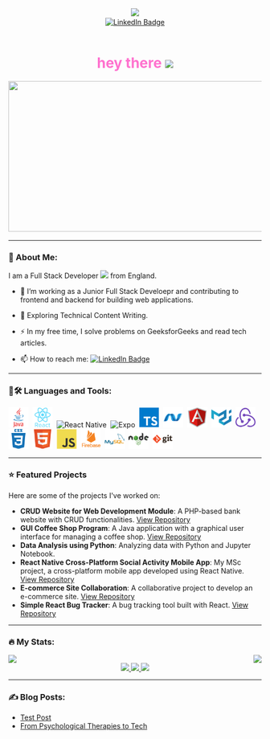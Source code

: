<div id="header" align="center">
  <img src="https://media.giphy.com/media/M9gbBd9nbDrOTu1Mqx/giphy.gif" width="100"/>
  <div id="badges">
    <a href="https://www.linkedin.com/in/georgi-dimitrov-9a835377/">
      <img src="https://img.shields.io/badge/LinkedIn-neonpink?style=for-the-badge&logo=linkedin&logoColor=white" alt="LinkedIn Badge"/>
    </a>
  </div>
  <img src="https://komarev.com/ghpvc/?username=your-github-username&style=flat-square&color=blueviolet" alt=""/>
  <h1 style="color: #ff71ce;">hey there <img src="https://media.giphy.com/media/hvRJCLFzcasrR4ia7z/giphy.gif" width="30px"/></h1>
</div>
<div align="center">
  <img src="https://media.giphy.com/media/dWesBcTLavkZuG35MI/giphy.gif" width="600" height="300"/>
</div>


---

### 👤 About Me:
I am a Full Stack Developer <img src="https://media.giphy.com/media/WUlplcMpOCEmTGBtBW/giphy.gif" width="30"> from England.
- :telescope: I’m working as a Junior Full Stack Develoepr and contributing to frontend and backend for building web applications.

- :seedling: Exploring Technical Content Writing.

- :zap: In my free time, I solve problems on GeeksforGeeks and read tech articles.

- 📫 How to reach me: [![LinkedIn Badge](https://img.shields.io/badge/-LinkedIn-blue?style=flat&logo=Linkedin&logoColor=white)](https://www.linkedin.com/in/georgi-dimitrov-9a835377/)

---

### 🔨🛠️ Languages and Tools:
<div>
  <img src="https://github.com/devicons/devicon/blob/master/icons/java/java-original-wordmark.svg" title="Java" alt="Java" width="40" height="40"/>&nbsp;
  <img src="https://github.com/devicons/devicon/blob/master/icons/react/react-original-wordmark.svg" title="React" alt="React" width="40" height="40"/>&nbsp;
  <img src="https://cdn0.iconfinder.com/data/icons/logos-brands-in-colors/128/react-512.png" title="React Native" alt="React Native" width="40" height="40"/>&nbsp;
  <img src="https://static-00.iconduck.com/assets.00/expo-icon-512x462-3a87htea.png" title="Expo" alt="Expo" width="40" height="40"/>&nbsp;
  <img src="https://github.com/devicons/devicon/blob/master/icons/typescript/typescript-original.svg" title="TypeScript" alt="TypeScript" width="40" height="40"/>&nbsp;
  <img src="https://github.com/devicons/devicon/blob/master/icons/dot-net/dot-net-original.svg" title=".NET" alt=".NET" width="40" height="40"/>&nbsp;
  <img src="https://github.com/devicons/devicon/blob/master/icons/angularjs/angularjs-original.svg" title="Angular" alt="Angular" width="40" height="40"/>&nbsp;
  <img src="https://github.com/devicons/devicon/blob/master/icons/materialui/materialui-original.svg" title="Material UI" alt="Material UI" width="40" height="40"/>&nbsp;
  <img src="https://github.com/devicons/devicon/blob/master/icons/redux/redux-original.svg" title="Redux" alt="Redux " width="40" height="40"/>&nbsp;
  <img src="https://github.com/devicons/devicon/blob/master/icons/css3/css3-plain-wordmark.svg"  title="CSS3" alt="CSS" width="40" height="40"/>&nbsp;
  <img src="https://github.com/devicons/devicon/blob/master/icons/html5/html5-original.svg" title="HTML5" alt="HTML" width="40" height="40"/>&nbsp;
  <img src="https://github.com/devicons/devicon/blob/master/icons/javascript/javascript-original.svg" title="JavaScript" alt="JavaScript" width="40" height="40"/>&nbsp;
  <img src="https://github.com/devicons/devicon/blob/master/icons/firebase/firebase-plain-wordmark.svg" title="Firebase" alt="Firebase" width="40" height="40"/>&nbsp;
  <img src="https://github.com/devicons/devicon/blob/master/icons/mysql/mysql-original-wordmark.svg" title="MySQL"  alt="MySQL" width="40" height="40"/>&nbsp;
  <img src="https://github.com/devicons/devicon/blob/master/icons/nodejs/nodejs-original-wordmark.svg" title="NodeJS" alt="NodeJS" width="40" height="40"/>&nbsp;
  <img src="https://github.com/devicons/devicon/blob/master/icons/git/git-original-wordmark.svg" title="Git" alt="Git" width="40" height="40"/>
</div>

---

### ⭐ Featured Projects

Here are some of the projects I've worked on:

- **CRUD Website for Web Development Module**: A PHP-based bank website with CRUD functionalities. [View Repository](https://github.com/gdimit01/PHP-bank-website)
- **GUI Coffee Shop Program**: A Java application with a graphical user interface for managing a coffee shop. [View Repository](https://github.com/gdimit01/CoffeeShopGui)
- **Data Analysis using Python**: Analyzing data with Python and Jupyter Notebook.
- **React Native Cross-Platform Social Activity Mobile App**: My MSc project, a cross-platform mobile app developed using React Native. [View Repository](https://github.com/gdimit01/Otterly)
- **E-commerce Site Collaboration**: A collaborative project to develop an e-commerce site. [View Repository](https://github.com/jamesrcraigie/Olivcent)
- **Simple React Bug Tracker**: A bug tracking tool built with React. [View Repository](https://github.com/gdimit01/react-bug-tracker)


---

### 🔥 My Stats:

<div align="center">

  <!-- GitHub Streak and GitHub Stats Side by Side -->
  <a href="https://git.io/streak-stats">
    <img align="left" src="http://github-readme-streak-stats.herokuapp.com?user=gdimit01&theme=synthwave" />
  </a>
  <a href="https://github.com/anuraghazra/github-readme-stats">
    <img align="right" src="https://github-readme-stats.vercel.app/api?username=gdimit01&show_icons=true&theme=tokyonight" />
  </a>

  <!-- Clear the float -->
  <div style="clear: both;"></div>

  <!-- Top Languages and Activity Graph Below -->
  <a href="https://github.com/anuraghazra/github-readme-stats">
    <img src="https://github-readme-stats.vercel.app/api/top-langs/?username=gdimit01&layout=compact&theme=vision-friendly-dark" />
  </a>
  <a href="https://github.com/ashutosh00710/github-readme-activity-graph">
    <img src="https://github-readme-activity-graph.vercel.app/graph?username=gdimit01&theme=dracula" />
  </a>

  <!-- Trophies at the Bottom -->
  <a href="https://github.com/ryo-ma/github-profile-trophy">
    <img src="https://github-profile-trophy.vercel.app/?username=gdimit01&theme=onedark" />
  </a>

</div>


---

### ✍️ Blog Posts:
<!-- BLOG-POST-LIST:START -->
- [Test Post](https://dev.to/itszed0/test-post-490g)
- [From Psychological Therapies to Tech](https://dev.to/gdimit01/from-psychological-therapies-to-tech-my-journey-into-the-world-of-full-stack-development-3a0b)
<!-- BLOG-POST-LIST:END -->

